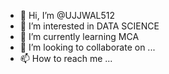 - 👋 Hi, I’m @UJJWAL512
- 👀 I’m interested in DATA SCIENCE
- 🌱 I’m currently learning MCA
- 💞️ I’m looking to collaborate on ...
- 📫 How to reach me ...

<!---
UJJWAL512/UJJWAL512 is a ✨ special ✨ repository because its `README.md` (this file) appears on your GitHub profile.
You can click the Preview link to take a look at your changes.
--->
